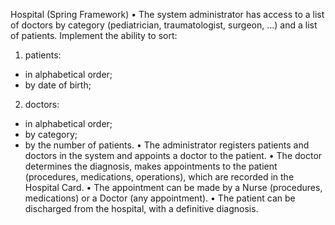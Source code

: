 Hospital (Spring Framework)
• The system administrator has access to a list of doctors by category (pediatrician, traumatologist, surgeon, ...) and a list of patients. Implement the ability to sort:
1) patients:
- in alphabetical order;
- by date of birth;
2) doctors:
- in alphabetical order;
- by category;
- by the number of patients.
• The administrator registers patients and doctors in the system and appoints a doctor to the patient.
• The doctor determines the diagnosis, makes appointments to the patient (procedures, medications, operations), which are recorded in the Hospital Card.
• The appointment can be made by a Nurse (procedures, medications) or a Doctor (any appointment).
• The patient can be discharged from the hospital, with a definitive diagnosis.
